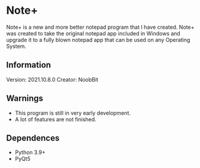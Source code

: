 # Note+
Note+ is a new and more better notepad program that I have created. Note+ was created to take the original notepad app included in Windows and upgrade it to a fully blown notepad app that can be used on any Operating System.

## Information
Version: 2021.10.8.0
Creator: NoobBit

## Warnings
 - This program is still in very early development.
 - A lot of features are not finished.

## Dependences
 - Python 3.9+
 - PyQt5
